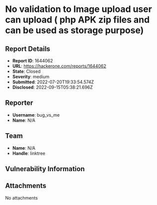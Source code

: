 # No validation to Image upload user can upload ( php APK zip files and can be used as storage purpose)

## Report Details
- **Report ID**: 1644062
- **URL**: https://hackerone.com/reports/1644062
- **State**: Closed
- **Severity**: medium
- **Submitted**: 2022-07-20T19:33:54.574Z
- **Disclosed**: 2022-09-15T05:38:21.696Z

## Reporter
- **Username**: bug_vs_me
- **Name**: N/A

## Team
- **Name**: N/A
- **Handle**: linktree

## Vulnerability Information


## Attachments
No attachments

